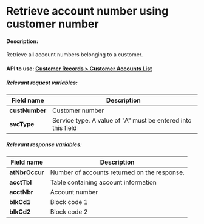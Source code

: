 Retrieve account number using customer number
=============================================

#### Description:

Retrieve all account numbers belonging to a customer.


#### API to use: [Customer Records > Customer Accounts List](https://docs.firstdata.com/org/global/docs/api#customer-accounts-list-v1)


##### Relevant request variables:

| Field name     | Description                                                  |
|----------------|--------------------------------------------------------------|
| **custNumber** | Customer number                                              |
| **svcType**    | Service type. A value of "A" must be entered into this field |


##### Relevant response variables:

| Field name     | Description                                  |
|----------------|----------------------------------------------|
| **atNbrOccur** | Number of accounts returned on the response. |
| **acctTbl**    | Table containing account information         |
| **acctNbr**    | Account number                               |
| **blkCd1**     | Block code 1                                 |
| **blkCd2**     | Block code 2                                 |

